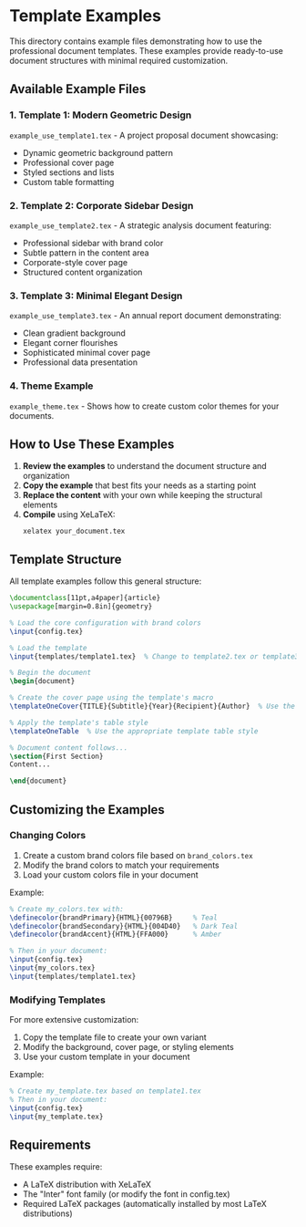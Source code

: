 # Template Examples

This directory contains example files demonstrating how to use the professional document templates. These examples provide ready-to-use document structures with minimal required customization.

## Available Example Files

### 1. Template 1: Modern Geometric Design
`example_use_template1.tex` - A project proposal document showcasing:
- Dynamic geometric background pattern
- Professional cover page
- Styled sections and lists
- Custom table formatting

### 2. Template 2: Corporate Sidebar Design
`example_use_template2.tex` - A strategic analysis document featuring:
- Professional sidebar with brand color
- Subtle pattern in the content area
- Corporate-style cover page
- Structured content organization

### 3. Template 3: Minimal Elegant Design
`example_use_template3.tex` - An annual report document demonstrating:
- Clean gradient background
- Elegant corner flourishes
- Sophisticated minimal cover page
- Professional data presentation

### 4. Theme Example
`example_theme.tex` - Shows how to create custom color themes for your documents.

## How to Use These Examples

1. **Review the examples** to understand the document structure and organization
2. **Copy the example** that best fits your needs as a starting point
3. **Replace the content** with your own while keeping the structural elements
4. **Compile** using XeLaTeX:
   ```
   xelatex your_document.tex
   ```

## Template Structure

All template examples follow this general structure:

```latex
\documentclass[11pt,a4paper]{article}
\usepackage[margin=0.8in]{geometry}

% Load the core configuration with brand colors
\input{config.tex}

% Load the template
\input{templates/template1.tex}  % Change to template2.tex or template3.tex as needed

% Begin the document
\begin{document}

% Create the cover page using the template's macro
\templateOneCover{TITLE}{Subtitle}{Year}{Recipient}{Author}  % Use the appropriate template macro

% Apply the template's table style
\templateOneTable  % Use the appropriate template table style

% Document content follows...
\section{First Section}
Content...

\end{document}
```

## Customizing the Examples

### Changing Colors

1. Create a custom brand colors file based on `brand_colors.tex`
2. Modify the brand colors to match your requirements
3. Load your custom colors file in your document

Example:
```latex
% Create my_colors.tex with:
\definecolor{brandPrimary}{HTML}{00796B}     % Teal
\definecolor{brandSecondary}{HTML}{004D40}   % Dark Teal
\definecolor{brandAccent}{HTML}{FFA000}      % Amber

% Then in your document:
\input{config.tex}
\input{my_colors.tex}
\input{templates/template1.tex}
```

### Modifying Templates

For more extensive customization:

1. Copy the template file to create your own variant
2. Modify the background, cover page, or styling elements
3. Use your custom template in your document

Example:
```latex
% Create my_template.tex based on template1.tex
% Then in your document:
\input{config.tex}
\input{my_template.tex}
```

## Requirements

These examples require:
- A LaTeX distribution with XeLaTeX
- The "Inter" font family (or modify the font in config.tex)
- Required LaTeX packages (automatically installed by most LaTeX distributions) 